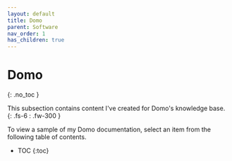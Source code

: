 ```yaml
---
layout: default
title: Domo
parent: Software
nav_order: 1
has_children: true
---
```


# Domo
{: .no_toc }

This subsection contains content I've created for Domo's knowledge base.
{: .fs-6 : .fw-300 }

To view a sample of my Domo documentation, select an item from the following table of contents.

- TOC
{:toc}
